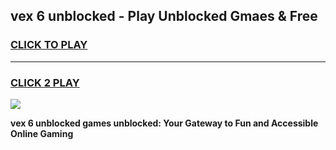 
## vex 6 unblocked - Play Unblocked Gmaes & Free
<h3>
<a href="https://news.freeplayer.one?title=vex_6_unblocked&ref=16F">CLICK TO PLAY</a></h3>
<hr>

<h3>
<a href="https://news.freeplayer.one?title=vex_6_unblocked&ref=16F">CLICK 2 PLAY</a>
  
</h3>

<a href="https://news.freeplayer.one?title=vex_6_unblocked&ref=16F/"><img src="https://clearcache.store/games.png"></a>


**vex 6 unblocked games unblocked: Your Gateway to Fun and Accessible Online Gaming**
